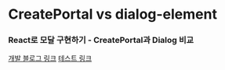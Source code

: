 # CreatePortal vs dialog-element
### React로 모달 구현하기 - CreatePortal과 Dialog 비교

[개발 블로그 링크](https://blog.teamelysium.kr/comparing-react-modals)
[테스트 링크](https://sokkanji.github.io/createPortal-vs-dialog-element)
